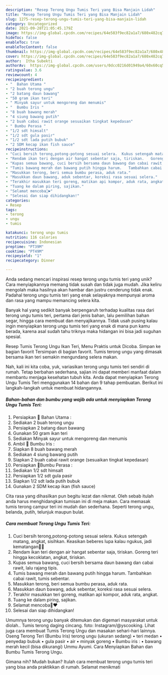 ```yaml
---
description: "Resep Terong Ungu Tumis Teri yang Bisa Manjain Lidah"
title: "Resep Terong Ungu Tumis Teri yang Bisa Manjain Lidah"
slug: 1275-resep-terong-ungu-tumis-teri-yang-bisa-manjain-lidah
category: Uncategorized
date: 2021-09-28T21:05:45.179Z
image: https://img-global.cpcdn.com/recipes/64e583f9ec82a1a7/680x482cq70/terong-ungu-tumis-teri-foto-resep-utama.jpg
hideToc: false
enableToc: true
enableTocContent: false
thumbnail: https://img-global.cpcdn.com/recipes/64e583f9ec82a1a7/680x482cq70/terong-ungu-tumis-teri-foto-resep-utama.jpg
cover: https://img-global.cpcdn.com/recipes/64e583f9ec82a1a7/680x482cq70/terong-ungu-tumis-teri-foto-resep-utama.jpg
author:  Itha Subekti
authorAv:  https://img-global.cpcdn.com/users/0dcc0216d01949a4/60x60cq50/avatar.jpg
ratingvalue: 3.6
reviewcount: 4
recipeingredient:
- "  Bahan Utama "
- "2 buah terong ungu"
- "2 batang daun bawang"
- "50 gram ikan teri"
- " Minyak sayur untuk mengoreng dan menumis"
- "  Bumbu Iris "
- "8 buah bawang merah"
- "4 siung bawang putih"
- "2 buah cabai rawit orange sesuaikan tingkat kepedasan"
- " Bumbu Perasa "
- "1/2 sdt himsalt"
- "1/2 sdt gula pasir"
- "1/2 sdt lada putih bubuk"
- "2 SDM kecap ikan fish sauce"
recipeinstructions:
- "Cuci bersih terong,potong-potong sesuai selera.  Kukus setengah matang, angkat, sisihkan.   Keasikan beberes lupa kalau ngukus, jadi kematangan🙈🙉"
- "Rendam ikan teri dengan air hangat sebentar saja, tiriskan.   Goreng teri hingga kecoklatan, angkat, tiriskan."
- "Kupas semua bawang, cuci bersih bersama daun bawang dan cabai rawit, lalu rajang tipis."
- "Tumis bawang merah dan bawang putih hingga harum.   Tambahkan cabai rawit, tumis sebentar."
- "Masukkan terong, beri semua bumbu perasa, aduk rata."
- "Masukkan daun bawang, aduk sebentar, koreksi rasa sesuai selera."
- "Terakhir masukkan teri goreng, matikan api kompor, aduk rata, angkat."
- "Tuang ke dalam piring, sajikan."
- "Selamat mencoba💜❤"
- "Selesai dan siap dihidangkan!"
categories:
- Resep
tags:
- terong
- ungu
- tumis

katakunci: terong ungu tumis 
nutrition: 116 calories
recipecuisine: Indonesian
preptime: "PT39M"
cooktime: "PT49M"
recipeyield: "1"
recipecategory: Dinner

---
```



Anda sedang mencari inspirasi resep terong ungu tumis teri yang unik? Cara menyiapkannya memang tidak susah dan tidak juga mudah. Jika keliru mengolah maka hasilnya akan hambar dan justru cenderung tidak enak. Padahal terong ungu tumis teri yang enak selayaknya mempunyai aroma dan rasa yang mampu memancing selera kita.


Banyak hal yang sedikit banyak berpengaruh terhadap kualitas rasa dari terong ungu tumis teri, pertama dari jenis bahan, lalu pemilihan bahan segar, hingga cara membuat dan menyajikannya. Tidak usah pusing kalau ingin menyiapkan terong ungu tumis teri yang enak di mana pun kamu berada, karena asal sudah tahu triknya maka hidangan ini bisa jadi suguhan spesial.

Resep Tumis Terong Ungu Ikan Teri, Menu Praktis untuk Dicoba. Simpan ke bagian favorit Tersimpan di bagian favorit. Tumis terong ungu yang dimasak bersama ikan teri semakin mengundang selera makan.


Nah, kali ini kita coba, yuk, variasikan terong ungu tumis teri sendiri di rumah. Tetap berbahan sederhana, sajian ini dapat memberi manfaat dalam membantu menjaga kesehatan tubuh kita. Anda dapat menyiapkan Terong Ungu Tumis Teri menggunakan 14 bahan dan 9 tahap pembuatan. Berikut ini langkah-langkah untuk membuat hidangannya.

<!--inarticleads1-->

##### Bahan-bahan dan bumbu yang wajib ada untuk menyiapkan Terong Ungu Tumis Teri:

1. Persiapkan  🍆 Bahan Utama :
1. Sediakan 2 buah terong ungu
1. Persiapkan 2 batang daun bawang
1. Gunakan 50 gram ikan teri
1. Sediakan  Minyak sayur untuk mengoreng dan menumis
1. Ambil  🧄 Bumbu Iris :
1. Siapkan 8 buah bawang merah
1. Sediakan 4 siung bawang putih
1. Siapkan 2 buah cabai rawit orange (sesuaikan tingkat kepedasan)
1. Persiapkan  🧂Bumbu Perasa :
1. Sediakan 1/2 sdt himsalt
1. Persiapkan 1/2 sdt gula pasir
1. Siapkan 1/2 sdt lada putih bubuk
1. Gunakan 2 SDM kecap ikan (fish sauce)


Cita rasa yang dihasilkan pun begitu lezat dan nikmat. Oleh sebab itulah anda harus menghidangkan tumisan ini di meja makan. Cara memasak tumis terong campur teri ini mudah dan sederhana. Seperti terong ungu, belanda, putih, telunjuk maupun bulat. 

<!--inarticleads2-->

##### Cara membuat Terong Ungu Tumis Teri:

1. Cuci bersih terong,potong-potong sesuai selera.  Kukus setengah matang, angkat, sisihkan.   Keasikan beberes lupa kalau ngukus, jadi kematangan🙈🙉
1. Rendam ikan teri dengan air hangat sebentar saja, tiriskan.   Goreng teri hingga kecoklatan, angkat, tiriskan.
1. Kupas semua bawang, cuci bersih bersama daun bawang dan cabai rawit, lalu rajang tipis.
1. Tumis bawang merah dan bawang putih hingga harum.   Tambahkan cabai rawit, tumis sebentar.
1. Masukkan terong, beri semua bumbu perasa, aduk rata.
1. Masukkan daun bawang, aduk sebentar, koreksi rasa sesuai selera.
1. Terakhir masukkan teri goreng, matikan api kompor, aduk rata, angkat.
1. Tuang ke dalam piring, sajikan.
1. Selamat mencoba💜❤
1. Selesai dan siap dihidangkan!

Umumnya terong ungu banyak ditemukan dan digemari masyarakat untuk diolah.. Tumis terong daging cincang. foto: Instagram/@yscooking. Lihat juga cara membuat Tumis Terong Ungu dan masakan sehari-hari lainnya. Oseng Terong Teri (Bumbu Iris) terong ungu (ukuran sedang) • teri medan • penyedap bubuk • gula pasir • air • minyak goreng • Bumbu iris : • bawang merah kecil (bisa dikurangi) Ummu Ayumi. Cara Menyiapkan Bahan dan Bumbu Tumis Terong Ungu. 

Gimana nih? Mudah bukan? Itulah cara membuat terong ungu tumis teri yang bisa anda praktikkan di rumah. Selamat menikmati
